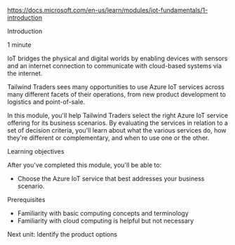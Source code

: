 https://docs.microsoft.com/en-us/learn/modules/iot-fundamentals/1-introduction

Introduction

1 minute

IoT bridges the physical and digital worlds by enabling devices with sensors and an internet connection to communicate with cloud-based systems via the internet.

Tailwind Traders sees many opportunities to use Azure IoT services across many different facets of their operations, from new product development to logistics and point-of-sale.

In this module, you'll help Tailwind Traders select the right Azure IoT service offering for its business scenarios. By evaluating the services in relation to a set of decision criteria, you'll learn about what the various services do, how they're different or complementary, and when to use one or the other.


Learning objectives

After you've completed this module, you'll be able to:
* Choose the Azure IoT service that best addresses your business scenario.


Prerequisites
* Familiarity with basic computing concepts and terminology
* Familiarity with cloud computing is helpful but not necessary

Next unit: Identify the product options
